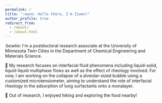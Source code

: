 ```yaml
---
permalink: /
title: ":wave: Hello there, I'm Ziwen!"
author_profile: true
redirect_from: 
  - /about/
  - /about.html
---
```




:bowtie: I'm a postdoctoral research associate at the University of Minnesota Twin Cities in the Department of Chemical Engineering and Materials Science.

:mag_right: My research focuses on interfacial fluid phenomena including liquid-solid, liquid-liquid multiphase flows as well as the effect of rheology involved. For now, I am working on the collapse of a alveolar-sized bubble using a customized microtensiometer, aiming to understand the role of interfacial rheology in the adsorption of lung surfactants onto a monalayer.

:walking: Out of research, I enjoyed hiking and exploring the food nearby!
